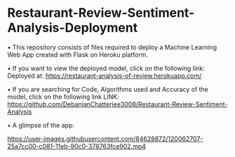 # Restaurant-Review-Sentiment-Analysis-Deployment

• This repository consists of files required to deploy a Machine Learning Web App created with Flask on Heroku platform.

• If you want to view the deployed model, click on the following link: Deployed at: https://restaurant-analysis-of-review.herokuapp.com/

• If you are searching for Code, Algorithms used and Accuracy of the model, click on the following link
LINK: https://github.com/DebanjanChatterjee3008/Restaurant-Review-Sentiment-Analysis

• A glimpse of the app:


https://user-images.githubusercontent.com/84628872/120062707-25a7cc00-c081-11eb-90c0-378763fce902.mp4

